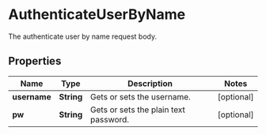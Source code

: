 

# AuthenticateUserByName

The authenticate user by name request body.

## Properties

| Name | Type | Description | Notes |
|------------ | ------------- | ------------- | -------------|
|**username** | **String** | Gets or sets the username. |  [optional] |
|**pw** | **String** | Gets or sets the plain text password. |  [optional] |



